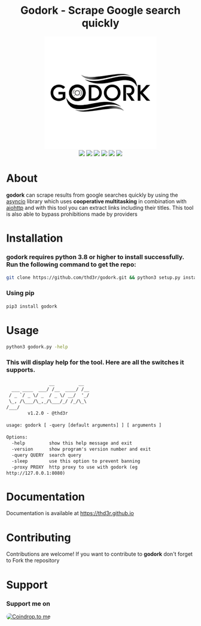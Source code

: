 <h1 align="center">
  Godork - Scrape Google search quickly
</h1>

<div align="center">
  <img src="assets/images/godork-logo.png" alt="godork" width="300px">
</div>

<div align="center">
  <a href="https://python.org"><img src="https://img.shields.io/badge/Built%20with-Python-Blue"></a>
  <a href="https://opensource.org/licenses/MIT"><img src="https://img.shields.io/badge/license-MIT-_red.svg"></a>
  <a href="https://github.com/thd3r/godork/releases"><img src="https://img.shields.io/github/release/thd3r/godork.svg"></a>
  <a href="https://pypi.python.org/pypi/godork/"><img src="https://img.shields.io/pypi/v/godork.svg"></a>
  <a href="https://github.com/thd3r/godork/issues?q=is%3Aissue+is%3Aclosed"><img src="https://img.shields.io/github/issues-closed-raw/thd3r/godork?color=dark-green&label=issues%20fixed"></a>
  <a href="https://github.com/thd3r/godork/tree/master?tab=readme-ov-file#contributing"><img src="https://img.shields.io/badge/contributions-welcome-brightgreen.svg?style=flat"></a>
</div>

# About

**godork** can scrape results from google searches quickly by using the [asyncio](https://docs.python.org/3/library/asyncio.html) library which uses **cooperative multitasking** in combination with [aiohttp](https://docs.aiohttp.org) and with this tool you can extract links including their titles. This tool is also able to bypass prohibitions made by providers

# Installation

### **godork** requires **python 3.8** or higher to install successfully. Run the following command to get the repo:

```sh
git clone https://github.com/thd3r/godork.git && python3 setup.py install
```

### Using pip

```sh
pip3 install godork
```

# Usage

```sh
python3 godork.py -help
```

### This will display help for the tool. Here are all the switches it supports.


```console
                __         __  
  ___ ____  ___/ /__  ____/ /__
 / _ `/ _ \/ _  / _ \/ __/  '_/
 \_, /\___/\_,_/\___/_/ /_/\_\ 
/___/                                                                                                            
        v1.2.0 - @thd3r

usage: godork [ -query [default arguments] ] [ arguments ] 

Options:
  -help         show this help message and exit
  -version      show program's version number and exit
  -query QUERY  search query
  -sleep        use this option to prevent banning
  -proxy PROXY  http proxy to use with godork (eg http://127.0.0.1:8080) 
```

# Documentation

Documentation is available at https://thd3r.github.io

# Contributing

Contributions are welcome! If you want to contribute to **godork** don't forget to Fork the repository

# Support

### Support me on 

<a href="https://coindrop.to/thd3r" target="_blank">
  <img src="https://coindrop.to/embed-button.png" style="border-radius: 10px; height: 57px !important;width: 200px !important;" alt="Coindrop.to me"></img>
</a>
